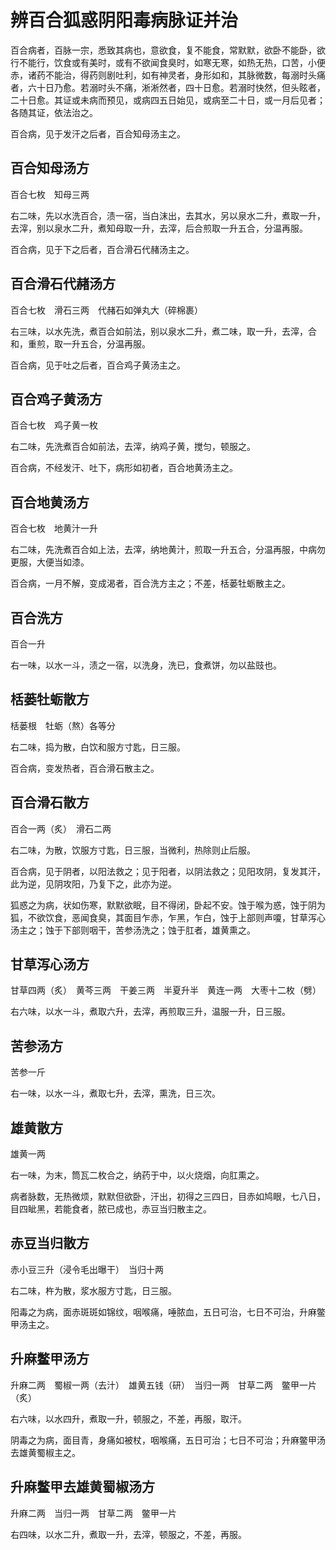 # 辨百合狐惑阴阳毒病脉证并治



百合病者，百脉一宗，悉致其病也，意欲食，复不能食，常默默，欲卧不能卧，欲行不能行，饮食或有美时，或有不欲闻食臭时，如寒无寒，如热无热，口苦，小便赤，诸药不能治，得药则剧吐利，如有神灵者，身形如和，其脉微数，每溺时头痛者，六十日乃愈。若溺时头不痛，淅淅然者，四十日愈。若溺时快然，但头眩者，二十日愈。其证或未病而预见，或病四五日始见，或病至二十日，或一月后见者；各随其证，依法治之。

百合病，见于发汗之后者，百合知母汤主之。

## 百合知母汤方

百合七枚　知母三两

右二味，先以水洗百合，渍一宿，当白沫出，去其水，另以泉水二升，煮取一升，去滓，别以泉水二升，煮知母取一升，去滓，后合煎取一升五合，分温再服。

百合病，见于下之后者，百合滑石代赭汤主之。

## 百合滑石代赭汤方

百合七枚　滑石三两　代赭石如弹丸大（碎棉裹）

右三味，以水先洗，煮百合如前法，别以泉水二升，煮二味，取一升，去滓，合和，重煎，取一升五合，分温再服。

百合病，见于吐之后者，百合鸡子黄汤主之。

## 百合鸡子黄汤方

百合七枚　鸡子黄一枚

右二味，先洗煮百合如前法，去滓，纳鸡子黄，搅匀，顿服之。

百合病，不经发汗、吐下，病形如初者，百合地黄汤主之。

## 百合地黄汤方

百合七枚　地黄汁一升

右二味，先洗煮百合如上法，去滓，纳地黄汁，煎取一升五合，分温再服，中病勿更服，大便当如漆。

百合病，一月不解，变成渴者，百合洗方主之；不差，栝蒌牡蛎散主之。

## 百合洗方

百合一升

右一味，以水一斗，渍之一宿，以洗身，洗已，食煮饼，勿以盐豉也。

## 栝蒌牡蛎散方

栝蒌根　牡蛎（熬）各等分

右二味，捣为散，白饮和服方寸匙，日三服。

百合病，变发热者，百合滑石散主之。

## 百合滑石散方

百合一两（炙）　滑石二两

右二味，为散，饮服方寸匙，日三服，当微利，热除则止后服。

百合病，见于阴者，以阳法救之；见于阳者，以阴法救之；见阳攻阴，复发其汗，此为逆，见阴攻阳，乃复下之，此亦为逆。

狐惑之为病，状如伤寒，默默欲眠，目不得闭，卧起不安。蚀于喉为惑，蚀于阴为狐，不欲饮食，恶闻食臭，其面目乍赤，乍黑，乍白，蚀于上部则声嗄，甘草泻心汤主之；蚀于下部则咽干，苦参汤洗之；蚀于肛者，雄黄熏之。

## 甘草泻心汤方

甘草四两（炙）　黄芩三两　干姜三两　半夏升半　黄连一两　大枣十二枚（劈）

右六味，以水一斗，煮取六升，去滓，再煎取三升，温服一升，日三服。

## 苦参汤方

苦参一斤

右一味，以水一斗，煮取七升，去滓，熏洗，日三次。

## 雄黄散方

雄黄一两

右一味，为末，筒瓦二枚合之，纳药于中，以火烧烟，向肛熏之。

病者脉数，无热微烦，默默但欲卧，汗出，初得之三四日，目赤如鸠眼，七八日，目四眦黑，若能食者，脓已成也，赤豆当归散主之。

## 赤豆当归散方

赤小豆三升（浸令毛出曝干）　当归十两

右二味，杵为散，浆水服方寸匙，日三服。

阳毒之为病，面赤斑斑如锦纹，咽喉痛，唾脓血，五日可治，七日不可治，升麻鳖甲汤主之。

## 升麻鳖甲汤方

升麻二两　蜀椒一两（去汁）　雄黄五钱（研）　当归一两　甘草二两　鳖甲一片（炙）

右六味，以水四升，煮取一升，顿服之，不差，再服，取汗。

阴毒之为病，面目青，身痛如被杖，咽喉痛，五日可治；七日不可治；升麻鳖甲汤去雄黄蜀椒主之。

## 升麻鳖甲去雄黄蜀椒汤方

升麻二两　当归一两　甘草二两　鳖甲一片

右四味，以水二升，煮取一升，去滓，顿服之，不差，再服。